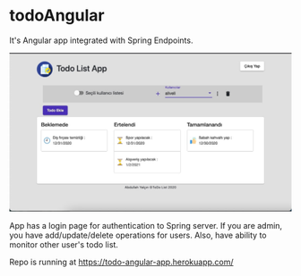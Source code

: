 # todoAngular
It's Angular app integrated with Spring Endpoints.


![alt text](https://github.com/abdllhyalcn/todoAngular/blob/main/main.jpg?raw=true)

App has a login page for authentication to Spring server. 
If you are admin, you have add/update/delete operations for users. Also, have ability to monitor other user's todo list.

Repo is running at https://todo-angular-app.herokuapp.com/